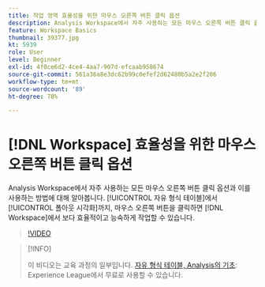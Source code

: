 ```yaml
---
title: 작업 영역 효율성을 위한 마우스 오른쪽 버튼 클릭 옵션
description: Analysis Workspace에서 자주 사용하는 모든 마우스 오른쪽 버튼 클릭 옵션과 이를 사용하는 방법에 대해 알아봅니다. 자유 양식 테이블에서 폴아웃 시각화에 이르기까지 마우스 오른쪽 버튼을 클릭하면 작업 영역에서 보다 효율적이고 능숙하게 작업할 수 있습니다.
feature: Workspace Basics
thumbnail: 39377.jpg
kt: 5939
role: User
level: Beginner
exl-id: 4f0ce6d2-4ce4-4aa7-907d-efcaab958674
source-git-commit: 561a36a8e3dc62b99c0efef2d62480b5a2e2f206
workflow-type: tm+mt
source-wordcount: '89'
ht-degree: 78%

---
```


# [!DNL Workspace] 효율성을 위한 마우스 오른쪽 버튼 클릭 옵션

Analysis Workspace에서 자주 사용하는 모든 마우스 오른쪽 버튼 클릭 옵션과 이를 사용하는 방법에 대해 알아봅니다. [!UICONTROL 자유 형식 테이블]에서 [!UICONTROL 폴아웃 시각화]까지, 마우스 오른쪽 버튼을 클릭하면 [!DNL Workspace]에서 보다 효율적이고 능숙하게 작업할 수 있습니다.

>[!VIDEO](https://video.tv.adobe.com/v/39377/?quality=12&learn=on)

>[!INFO]
>
> 이 비디오는 교육 과정의 일부입니다. [자유 형식 테이블, Analysis의 기초](https://experienceleague.adobe.com/?recommended=Analytics-U-1-2020.3): Experience League에서 무료로 사용할 수 있습니다.
